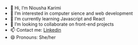 - 👋 Hi, I’m Niousha Karimi
- 👀 I’m interested in computer sience and web development
- 🌱 I’m currently learning Javascript and React
- 💞️ I’m looking to collaborate on front-end projects
- 📫 Contact me: [Linkedin](https://www.linkedin.com/in/newsha-karimi/)
- 😄 Pronouns: She/her

<!---
vanta-source/vanta-source is a ✨ special ✨ repository because its `README.md` (this file) appears on your GitHub profile.
You can click the Preview link to take a look at your changes.
--->
